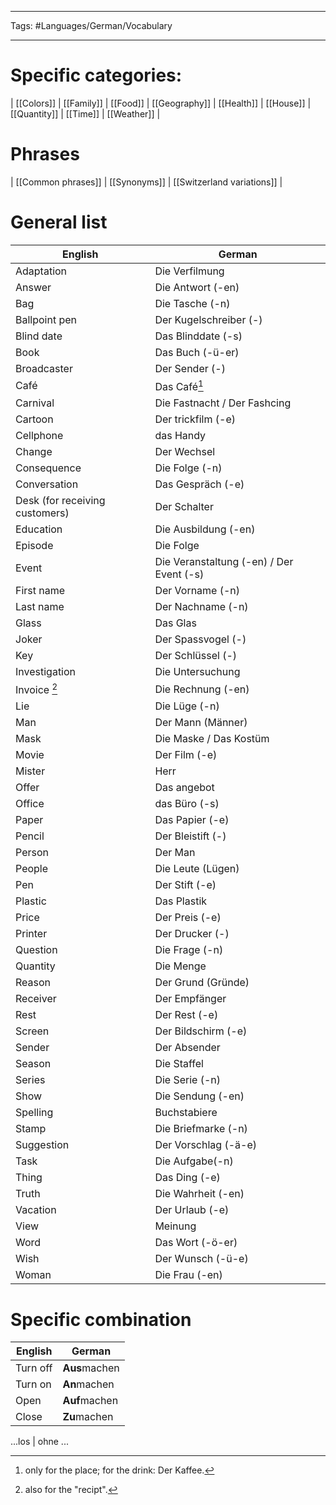 ___
Tags: #Languages/German/Vocabulary 
___
# Specific categories:
| [[Colors]] | [[Family]] | [[Food]] | [[Geography]] | [[Health]] | [[House]] | [[Quantity]] | [[Time]] | [[Weather]] | 

# Phrases
| [[Common phrases]] | [[Synonyms]] | [[Switzerland variations]]  |

# General list
English | German
------------ | ------------
Adaptation | Die Verfilmung
Answer | Die Antwort (-en)
Bag | Die Tasche (-n)
Ballpoint pen | Der Kugelschreiber (-)
Blind date | Das Blinddate (-s)
Book | Das Buch (-ü-er)
Broadcaster | Der Sender (-)
Café | Das Café[^1]
Carnival | Die Fastnacht / Der Fashcing
Cartoon | Der trickfilm (-e)
Cellphone | das Handy
Change | Der Wechsel
Consequence | Die Folge (-n)
Conversation | Das Gespräch (-e)
Desk (for receiving customers) | Der Schalter
Education | Die Ausbildung (-en)
Episode | Die Folge
Event | Die Veranstaltung (-en) / Der Event (-s)
First name | Der Vorname (-n)
Last name | Der Nachname (-n)
Glass | Das Glas
Joker | Der Spassvogel (-)
Key | Der Schlüssel (-)
Investigation | Die Untersuchung
Invoice [^2] | Die Rechnung (-en)
Lie | Die Lüge (-n)
Man | Der Mann (Männer)
Mask | Die Maske / Das Kostüm
Movie | Der Film (-e)
Mister | Herr
Offer | Das angebot
Office  | das Büro (-s)
Paper | Das Papier (-e)
Pencil | Der Bleistift (-)
Person | Der Man
People | Die Leute (Lügen)
Pen | Der Stift (-e)
Plastic | Das Plastik
Price | Der Preis (-e)
Printer | Der Drucker (-)
Question | Die Frage (-n)
Quantity | Die Menge
Reason | Der Grund (Gründe)
Receiver | Der Empfänger
Rest | Der Rest (-e)
Screen | Der Bildschirm (-e)
Sender | Der Absender
Season | Die Staffel
Series | Die Serie (-n)
Show | Die Sendung (-en)
Spelling | Buchstabiere
Stamp | Die Briefmarke (-n)
Suggestion | Der Vorschlag (-ä-e)
Task | Die Aufgabe(-n)
Thing | Das Ding (-e)
Truth | Die Wahrheit (-en)
Vacation | Der Urlaub (-e)
View | Meinung
Word | Das Wort (-ö-er)
Wish | Der Wunsch (-ü-e) 
Woman | Die Frau (-en)


# Specific combination
English | German
------------ | ------------
Turn off | **Aus**machen
Turn on | **An**machen
Open | **Auf**machen
Close | **Zu**machen

...los | ohne ...

[^1]: only for the place; for the drink: Der Kaffee.
[^2]: also for  the "recipt".